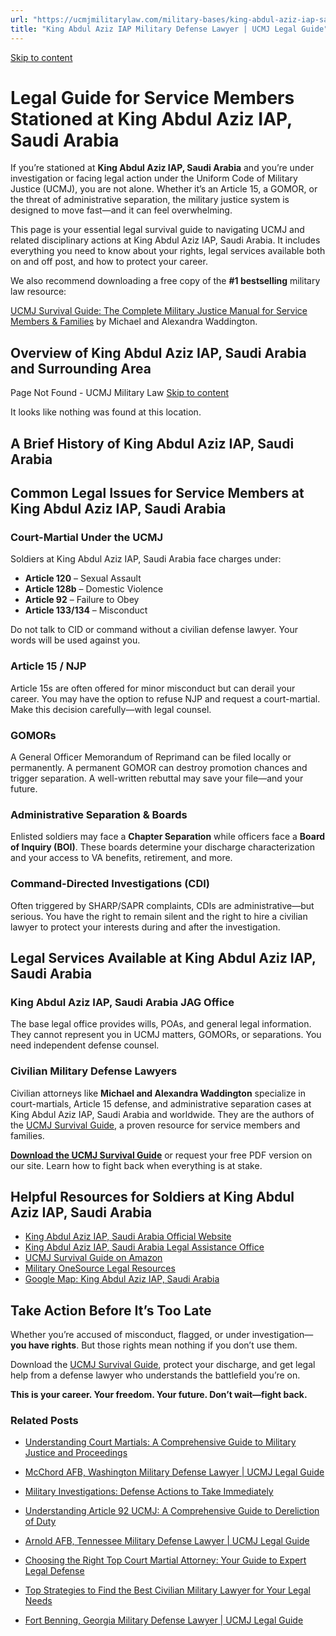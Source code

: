 ```yaml
---
url: "https://ucmjmilitarylaw.com/military-bases/king-abdul-aziz-iap-saudi-arabia-military-defense-lawyer-ucmj-legal-guide/"
title: "King Abdul Aziz IAP Military Defense Lawyer | UCMJ Legal Guide"
---
```


[Skip to content](https://ucmjmilitarylaw.com/military-bases/king-abdul-aziz-iap-saudi-arabia-military-defense-lawyer-ucmj-legal-guide/#content)

# Legal Guide for Service Members Stationed at King Abdul Aziz IAP, Saudi Arabia

If you’re stationed at **King Abdul Aziz IAP, Saudi Arabia** and you’re under investigation or facing legal action under the Uniform Code of Military Justice (UCMJ), you are not alone. Whether it’s an Article 15, a GOMOR, or the threat of administrative separation, the military justice system is designed to move fast—and it can feel overwhelming.

This page is your essential legal survival guide to navigating UCMJ and related disciplinary actions at King Abdul Aziz IAP, Saudi Arabia. It includes everything you need to know about your rights, legal services available both on and off post, and how to protect your career.

We also recommend downloading a free copy of the **#1 bestselling** military law resource:

[UCMJ Survival Guide: The Complete Military Justice Manual for Service Members & Families](https://www.amazon.com/dp/B0FCDD3B2Z) by Michael and Alexandra Waddington.

## Overview of King Abdul Aziz IAP, Saudi Arabia and Surrounding Area

Page Not Found - UCMJ Military Law [Skip to content](https://ucmjmilitarylaw.com/military-bases/king-abdul-aziz-iap-saudi-arabia-military-defense-lawyer-ucmj-legal-guide/%7Blocation7#content)

It looks like nothing was found at this location.

## A Brief History of King Abdul Aziz IAP, Saudi Arabia

## Common Legal Issues for Service Members at King Abdul Aziz IAP, Saudi Arabia

### Court-Martial Under the UCMJ

Soldiers at King Abdul Aziz IAP, Saudi Arabia face charges under:

- **Article 120** – Sexual Assault
- **Article 128b** – Domestic Violence
- **Article 92** – Failure to Obey
- **Article 133/134** – Misconduct

Do not talk to CID or command without a civilian defense lawyer. Your words will be used against you.

### Article 15 / NJP

Article 15s are often offered for minor misconduct but can derail your career. You may have the option to refuse NJP and request a court-martial. Make this decision carefully—with legal counsel.

### GOMORs

A General Officer Memorandum of Reprimand can be filed locally or permanently. A permanent GOMOR can destroy promotion chances and trigger separation. A well-written rebuttal may save your file—and your future.

### Administrative Separation & Boards

Enlisted soldiers may face a **Chapter Separation** while officers face a **Board of Inquiry (BOI)**. These boards determine your discharge characterization and your access to VA benefits, retirement, and more.

### Command-Directed Investigations (CDI)

Often triggered by SHARP/SAPR complaints, CDIs are administrative—but serious. You have the right to remain silent and the right to hire a civilian lawyer to protect your interests during and after the investigation.

## Legal Services Available at King Abdul Aziz IAP, Saudi Arabia

### King Abdul Aziz IAP, Saudi Arabia JAG Office

The base legal office provides wills, POAs, and general legal information. They cannot represent you in UCMJ matters, GOMORs, or separations. You need independent defense counsel.

### Civilian Military Defense Lawyers

Civilian attorneys like **Michael and Alexandra Waddington** specialize in court-martials, Article 15 defense, and administrative separation cases at King Abdul Aziz IAP, Saudi Arabia and worldwide. They are the authors of the [UCMJ Survival Guide](https://www.amazon.com/dp/B0FCDD3B2Z), a proven resource for service members and families.

**[Download the UCMJ Survival Guide](https://www.amazon.com/dp/B0FCDD3B2Z)** or request your free PDF version on our site. Learn how to fight back when everything is at stake.

## Helpful Resources for Soldiers at King Abdul Aziz IAP, Saudi Arabia

- [King Abdul Aziz IAP, Saudi Arabia Official Website](https://ucmjmilitarylaw.com/military-bases/king-abdul-aziz-iap-saudi-arabia-military-defense-lawyer-ucmj-legal-guide/%7Blocation12%7D)
- [King Abdul Aziz IAP, Saudi Arabia Legal Assistance Office](https://ucmjmilitarylaw.com/military-bases/king-abdul-aziz-iap-saudi-arabia-military-defense-lawyer-ucmj-legal-guide/%7Blocation13%7D)
- [UCMJ Survival Guide on Amazon](https://www.amazon.com/dp/B0FCDD3B2Z)
- [Military OneSource Legal Resources](https://www.militaryonesource.mil/legal/)
- [Google Map: King Abdul Aziz IAP, Saudi Arabia](https://ucmjmilitarylaw.com/military-bases/king-abdul-aziz-iap-saudi-arabia-military-defense-lawyer-ucmj-legal-guide/%7Blocation14%7D)

## Take Action Before It’s Too Late

Whether you’re accused of misconduct, flagged, or under investigation— **you have rights**. But those rights mean nothing if you don’t use them.

Download the [UCMJ Survival Guide](https://www.amazon.com/dp/B0FCDD3B2Z), protect your discharge, and get legal help from a defense lawyer who understands the battlefield you’re on.

**This is your career. Your freedom. Your future. Don’t wait—fight back.**

### Related Posts

- [Understanding Court Martials: A Comprehensive Guide to Military Justice and Proceedings](https://ucmjmilitarylaw.com/court-martials/)
- [McChord AFB, Washington Military Defense Lawyer \| UCMJ Legal Guide](https://ucmjmilitarylaw.com/mcchord-afb-washington-military-defense-lawyer-ucmj-legal-guide/)
- [Military Investigations: Defense Actions to Take Immediately](https://ucmjmilitarylaw.com/start-here/military-investigations-defense-actions-to-take-immediately/)
- [Understanding Article 92 UCMJ: A Comprehensive Guide to Dereliction of Duty](https://ucmjmilitarylaw.com/article-92-ucmj-dereliction-of-duty/)

- [Arnold AFB, Tennessee Military Defense Lawyer \| UCMJ Legal Guide](https://ucmjmilitarylaw.com/arnold-afb-tennessee-military-defense-lawyer-ucmj-legal-guide/)
- [Choosing the Right Top Court Martial Attorney: Your Guide to Expert Legal Defense](https://ucmjmilitarylaw.com/top-court-martial-attorney/)
- [Top Strategies to Find the Best Civilian Military Lawyer for Your Legal Needs](https://ucmjmilitarylaw.com/best-civilian-military-lawyer/)
- [Fort Benning, Georgia Military Defense Lawyer \| UCMJ Legal Guide](https://ucmjmilitarylaw.com/fort-benning-georgia-military-defense-lawyer-ucmj-legal-guide/)
